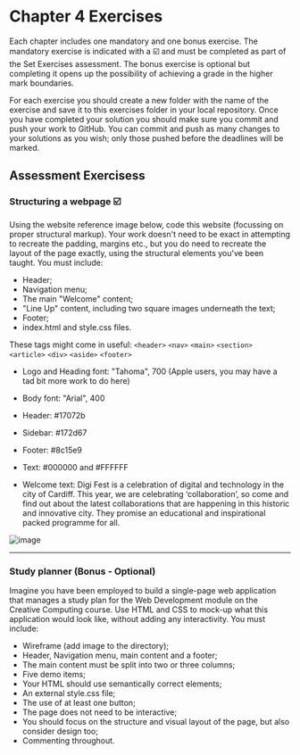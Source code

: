 # Chapter 4 Exercises
Each chapter includes one mandatory and one bonus exercise. The mandatory exercise is indicated with a :ballot_box_with_check: and must be completed as part of the Set Exercises assessment. The bonus exercise is optional but completing it opens up the possibility of achieving a grade in the higher mark boundaries.

For each exercise you should create a new folder with the name of the exercise and save it to this exercises folder in your local repository. Once you have completed your solution you should make sure you commit and push your work to GitHub. You can commit and push as many changes to your solutions as you wish; only those pushed before the deadlines will be marked.

## Assessment Exercisess

### Structuring a webpage :ballot_box_with_check:

Using the website reference image below, code this website (focussing on proper structural markup). Your work doesn't need to be exact in attempting to recreate the padding, margins etc., but you do need to recreate the layout of the page exactly, using the structural elements you've been taught. You must include:

- Header;
- Navigation menu;
- The main "Welcome" content;
- "Line Up" content, including two square images underneath the text;
- Footer;
- index.html and style.css files.

These tags might come in useful: `<header>` `<nav>` `<main>` `<section>` `<article>` `<div>` `<aside>` `<footer>`

- Logo and Heading font: "Tahoma", 700 (Apple users, you may have a tad bit more work to do here)
- Body font: "Arial", 400
- Header: #17072b
- Sidebar: #172d67
- Footer: #8c15e9
- Text: #000000 and #FFFFFF

- Welcome text: Digi Fest is a celebration of digital and technology in the city of Cardiff. This year, we are celebrating ‘collaboration’, so come and find out about the latest collaborations that are happening in this historic and innovative city. They promise an educational and inspirational packed programme for all.

![image](DigiFest.jpg)

<hr>

### Study planner (Bonus - Optional)

Imagine you have been employed to build a single-page web application that manages a study plan for the Web Development module on the Creative Computing course. Use HTML and CSS to mock-up what this application would look like, without adding any interactivity. You must include:

- Wireframe (add image to the directory);
- Header, Navigation menu, main content and a footer;
- The main content must be split into two or three columns;
- Five demo items;
- Your HTML should use semantically correct elements;
- An external style.css file;
- The use of at least one button;
- The page does not need to be interactive;
- You should focus on the structure and visual layout of the page, but also consider design too;
- Commenting throughout.
